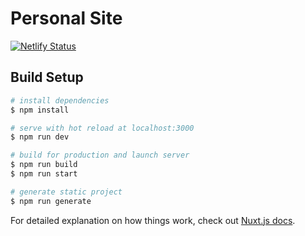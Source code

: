 # Personal Site

[![Netlify Status](https://api.netlify.com/api/v1/badges/60767a9f-b645-4aee-a3cf-fdae66e5d361/deploy-status)](https://app.netlify.com/sites/dcastell/deploys)

## Build Setup

```bash
# install dependencies
$ npm install

# serve with hot reload at localhost:3000
$ npm run dev

# build for production and launch server
$ npm run build
$ npm run start

# generate static project
$ npm run generate
```

For detailed explanation on how things work, check out [Nuxt.js docs](https://nuxtjs.org).
